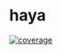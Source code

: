 # haya

[![coverage](https://raw.githubusercontent.com/wiki/tarcisio/haya/coverage.svg)](https://raw.githack.com/wiki/tarcisio/haya/coverage.html)
